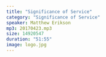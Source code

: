 ```yaml
---
title: "Significance of Service"
category: "Significance of Service"
speaker: Matthew Erikson
mp3: 20170423.mp3
size: 14920547
duration: "51:55"
image: logo.jpg
---
```

